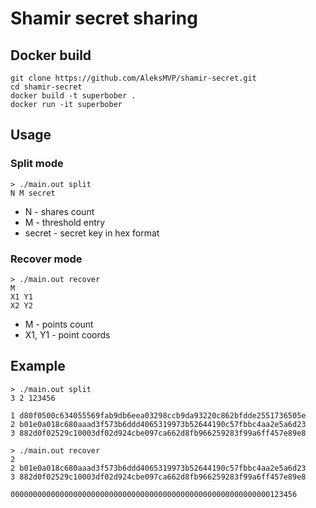 # Shamir secret sharing

## Docker build
```
git clone https://github.com/AleksMVP/shamir-secret.git
cd shamir-secret
docker build -t superbober .
docker run -it superbober
```

## Usage 

### Split mode
```
> ./main.out split
N M secret
```
* N - shares count
* M - threshold entry
* secret - secret key in hex format

### Recover mode
```
> ./main.out recover
M
X1 Y1
X2 Y2
```

* M - points count
* X1, Y1 - point coords


## Example

```
> ./main.out split
3 2 123456

1 d80f0500c634055569fab9db6eea03298ccb9da93220c862bfdde2551736505e
2 b01e0a018c680aaad3f573b6ddd4065319973b52644190c57fbbc4aa2e5a6d23
3 882d0f02529c10003df02d924cbe097ca662d8fb966259283f99a6ff457e89e8

> ./main.out recover
2
2 b01e0a018c680aaad3f573b6ddd4065319973b52644190c57fbbc4aa2e5a6d23
3 882d0f02529c10003df02d924cbe097ca662d8fb966259283f99a6ff457e89e8

0000000000000000000000000000000000000000000000000000000000123456
```


